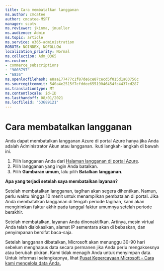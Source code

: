```yaml
---
title: Cara membatalkan langganan
ms.author: cmcatee
author: cmcatee-MSFT
manager: scotv
ms.reviewer: jkinma, jmueller
ms.audience: Admin
ms.topic: article
ms.service: o365-administration
ROBOTS: NOINDEX, NOFOLLOW
localization_priority: Normal
ms.collection: Adm_O365
ms.custom:
- commerce_subscriptions
- "9003797"
- "6836"
ms.openlocfilehash: e8aa177477c1f87de6ce87cecd5f015d1a03756c
ms.sourcegitcommit: 540a4e2515f7cfddee65519046454fc4437cd287
ms.translationtype: MT
ms.contentlocale: id-ID
ms.lasthandoff: 08/01/2021
ms.locfileid: "53689121"
---
```

# <a name="how-to-cancel-a-subscription"></a>Cara membatalkan langganan

Anda dapat membatalkan langganan Azure di portal Azure hanya jika Anda adalah Administrator Akun atau langganan. Ikuti langkah-langkah di bawah ini.

1. Pilih langganan Anda dari [Halaman langganan di portal Azure](https://ms.portal.azure.com/#blade/Microsoft_Azure_Billing/SubscriptionsBlade).
2. Pilih langganan yang ingin Anda batalkan.
3. Pilih **Gambaran umum**, lalu pilih **Batalkan langganan**.

**Apa yang terjadi setelah saya membatalkan layanan?**

Setelah membatalkan langganan, tagihan akan segera dihentikan. Namun, perlu waktu hingga 10 menit untuk menampilkan pembatalan di portal. Jika Anda membatalkan langganan di tengah periode tagihan, kami akan mengirimkan faktur akhir pada tanggal faktur umumnya setelah periode berakhir.

Setelah membatalkan, layanan Anda dinonaktifkan. Artinya, mesin virtual Anda telah dialokasikan, alamat IP sementara akan di bebaskan, dan penyimpanan bersifat baca-saja.

Setelah langganan dibatalkan, Microsoft akan menunggu 30-90 hari sebelum menghapus data secara permanen jika Anda perlu mengaksesnya atau berubah pikiran. Kami tidak menagih Anda untuk menyimpan data. Untuk informasi selengkapnya, lihat [Pusat Kepercayaan Microsoft - Cara kami mengelola data Anda.](https://www.microsoft.com/trust-center/privacy/data-management#leave)

